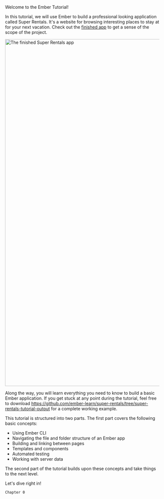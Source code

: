 Welcome to the Ember Tutorial!

In this tutorial, we will use Ember to build a professional looking application called Super Rentals. It's a website for browsing interesting places to stay at for your next vacation. Check out the [finished app](https://super-rentals-tutorial--ember-super-rentals.netlify.com) to get a sense of the scope of the project.

<img src="/screenshots/08-working-with-data/three-properties@2x.png" alt="The finished Super Rentals app" width="1024" height="1129">

Along the way, you will learn everything you need to know to build a basic Ember application. If you get stuck at any point during the tutorial, feel free to download https://github.com/ember-learn/super-rentals/tree/super-rentals-tutorial-output for a complete working example.

This tutorial is structured into two parts. The first part covers the following basic concepts:

* Using Ember CLI
* Navigating the file and folder structure of an Ember app
* Building and linking between pages
* Templates and components
* Automated testing
* Working with server data

The second part of the tutorial builds upon these concepts and take things to the next level.

Let's dive right in!

```run:ignore:checkpoint cwd=super-rentals commit=false
Chapter 0
```
